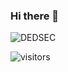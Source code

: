 ### Hi there 👋

<!--
**shlesh/shlesh** is a ✨ _special_ ✨ repository because its `README.md` (this file) appears on your GitHub profile.

Here are some ideas to get you started:

- 🔭 I’m currently working on ...
- 🌱 I’m currently learning ...
- 👯 I’m looking to collaborate on ...
- 🤔 I’m looking for help with ...
- 💬 Ask me about ...
- 📫 How to reach me: ...
- 😄 Pronouns: ...
- ⚡ Fun fact: ...
-->

![DEDSEC](https://thumbs.gfycat.com/ApprehensiveOddballAgama-max-1mb.gif)  

![visitors](https://visitor-badge.glitch.me/badge?page_id=page.id)
